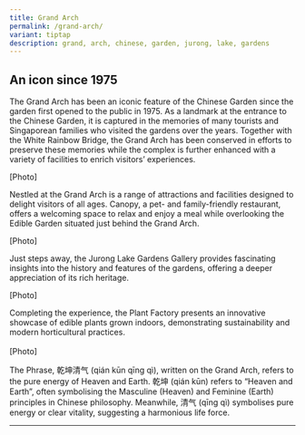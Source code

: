 ```yaml
---
title: Grand Arch
permalink: /grand-arch/
variant: tiptap
description: grand, arch, chinese, garden, jurong, lake, gardens
---
```

<h2>An icon since 1975</h2>
<p>The Grand Arch has been an iconic feature of the Chinese Garden since
the garden first opened to the public in 1975. As a landmark at the entrance
to the Chinese Garden, it is captured in the memories of many tourists
and Singaporean families who visited the gardens over the years. Together
with the White Rainbow Bridge, the Grand Arch has been conserved in efforts
to preserve these memories while the complex is further enhanced with a
variety of facilities to enrich visitors’ experiences.</p>
<p></p>
<p>[Photo]</p>
<p></p>
<p>Nestled at the Grand Arch is a range of attractions and facilities designed
to delight visitors of all ages. Canopy, a pet- and family-friendly restaurant,
offers a welcoming space to relax and enjoy a meal while overlooking the
Edible Garden situated just behind the Grand Arch.</p>
<p></p>
<p>[Photo]</p>
<p></p>
<p>Just steps away, the Jurong Lake Gardens Gallery provides fascinating
insights into the history and features of the gardens, offering a deeper
appreciation of its rich heritage.</p>
<p></p>
<p>[Photo]</p>
<p></p>
<p>Completing the experience, the Plant Factory presents an innovative showcase
of edible plants grown indoors, demonstrating sustainability and modern
horticultural practices.
<br>
<br>[Photo]</p>
<p></p>
<p>The Phrase, 乾坤清气 (qián kūn qīng qì), written on the Grand Arch, refers
to the pure energy of Heaven and Earth. 乾坤 (qián kūn) refers to “Heaven
and Earth”, often symbolising the Masculine (Heaven) and Feminine (Earth)
principles in Chinese philosophy. Meanwhile, 清气 (qīng qì) symbolises pure
energy or clear vitality, suggesting a harmonious life force.&nbsp;</p>
<hr>
<p></p>